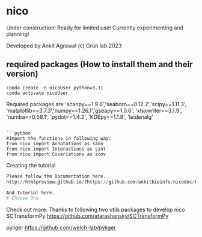 # nico

Under construction! Ready for limited use! Currently experimenting and planning!

Developed by Ankit Agrawal (c) Grün lab 2023

## required packages (How to install them and their version)

```shell
conda create -n nicoUser python=3.11
conda activate nicoUser
```
Required packages are 'scanpy==1.9.6','seaborn==0.12.2','scipy==1.11.3', 'matplotlib==3.7.3','numpy==1.26.1','gseapy==1.0.6', 'xlsxwriter==3.1.9', 'numba==0.58.1',
'pydot==1.4.2', 'KDEpy==1.1.8',  'leidenalg'

```

```python
#Import the functions in following way:
from nico import Annotations as sann
from nico import Interactions as sint
from nico import Covariations as scov
```

Creating the tutorial
```python
Please follow the Documentation here.
http://htmlpreview.github.io/?https://github.com/ankitbioinfo/nicodoc/blob/main/docs/_build/html/index.html

And Tutorial here.
# Choose One

```

Check out more:
Thanks to following two utils packages to develop nico
SCTransformPy
https://github.com/atarashansky/SCTransformPy

pyliger
https://github.com/welch-lab/pyliger
